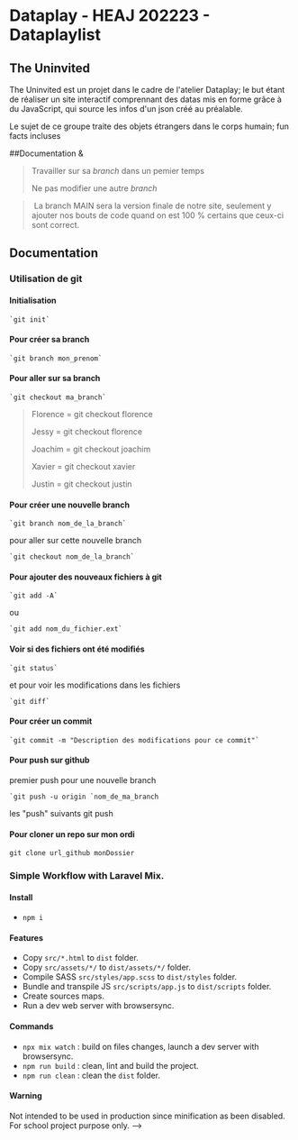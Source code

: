 # Dataplay - HEAJ 202223 - Dataplaylist

## The Uninvited

The Uninvited est un projet dans le cadre de l'atelier Dataplay; le but étant de réaliser un site interactif comprennant des datas mis en forme grâce à du JavaScript, qui source les infos d'un json créé au préalable.

Le sujet de ce groupe traite des objets étrangers dans le corps humain; fun facts incluses

##Documentation & 

> Travailler sur sa *branch* dans un pemier temps
>
> Ne pas modifier une autre *branch*

> La branch MAIN sera la version finale de notre site, seulement y ajouter nos bouts de code quand on est 100 % certains que ceux-ci sont correct.

## Documentation

### Utilisation de git
#### Initialisation 
    `git init`

#### Pour créer sa branch
    `git branch mon_prenom`

#### Pour aller sur sa branch
    `git checkout ma_branch`

> Florence = git checkout florence
>
> Jessy = git checkout florence
>
> Joachim = git checkout joachim
>
> Xavier = git checkout xavier
>
> Justin = git checkout justin


#### Pour créer une nouvelle branch
    `git branch nom_de_la_branch`

pour aller sur cette nouvelle branch

    `git checkout nom_de_la_branch`


#### Pour ajouter des nouveaux fichiers à git 
    `git add -A`

ou 

    `git add nom_du_fichier.ext`


#### Voir si des fichiers ont été modifiés
    `git status`

et pour voir les modifications dans les fichiers

    `git diff`


#### Pour créer un commit
    `git commit -m "Description des modifications pour ce commit"`


#### Pour push sur github
premier push pour une nouvelle branch

    `git push -u origin `nom_de_ma_branch

les "push" suivants
  git push


#### Pour cloner un repo sur mon ordi
    git clone url_github monDossier



### Simple Workflow with Laravel Mix.

#### Install

- `npm i`

#### Features

- Copy `src/*.html` to `dist` folder.
- Copy `src/assets/*/` to `dist/assets/*/` folder.
- Compile SASS `src/styles/app.scss` to `dist/styles` folder.
- Bundle and transpile JS `src/scripts/app.js` to `dist/scripts` folder.
- Create sources maps.
- Run a dev web server with browsersync.

#### Commands

- `npx mix watch` : build on files changes, launch a dev server with browsersync.
- `npm run build` : clean, lint and build the project.
- `npm run clean` : clean the `dist` folder.

#### Warning

Not intended to be used in production since minification as been disabled.  
For school project purpose only. -->

